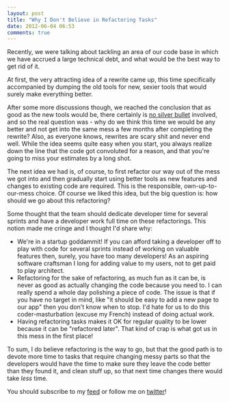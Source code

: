 ```yaml
---
layout: post
title: "Why I Don't Believe in Refactoring Tasks"
date: 2012-06-04 06:53
comments: true
---
```


Recently, we were talking about tackling an area of our code base in which we have accrued a large technical debt, and what would be the best way to get rid of it.

At first, the very attracting idea of a rewrite came up, this time specifically accompanied by dumping the old tools for new, sexier tools that would surely make everything better.

After some more discussions though, we reached the conclusion that as good as the new tools would be, there certainly is [no silver bullet](http://www.amazon.com/gp/product/0201835959?ie=UTF8&tag=thcodu02-20&linkCode=shr&camp=213733&creative=393185&creativeASIN=0201835959&ref_=sr_1_1&qid=1338782128&sr=8-1) involved, and so the real question was - why do we think this time we would be any better and not get into the same mess a few months after completing the rewrite? Also, as everyone knows, rewrites are scary shit and never end well. While the idea seems quite easy when you start, you always realize down the line that the code got convoluted for a reason, and that you're going to miss your estimates by a long shot.

The next idea we had is, of course, to first refactor our way out of the mess we got into and then gradually start using better tools as new features and changes to existing code are required. This is the responsible, own-up-to-our-mess choice. Of course we liked this idea, but the big question is: how should we go about this refactoring?

Some thought that the team should dedicate developer time for several sprints and have a developer work full time on these refactorings. This notion made me cringe and I thought I'd share why:

  * We're in a startup goddammit! If you can afford taking a developer off to play with code for several sprints instead of working on valuable features then, surely, you have too many developers! As an aspiring software craftsman I long for adding value to my users, not to get paid to play architect.
  * Refactoring for the sake of refactoring, as much fun as it can be, is never as good as actually changing the code because you need to. I can really spend a whole day polishing a piece of code. The issue is that if you have no target in mind, like "it should be easy to add a new page to our app" then you don't know when to stop. I'd hate for us to do this coder-masturbation (excuse my French) instead of doing actual work.
  * Having refactoring tasks makes it OK for regular quality to be lower because it can be "refactored later". That kind of crap is what got us in this mess in the first place!

To sum, I do believe refactoring is the way to go, but that the good path is to devote more time to tasks that require changing messy parts so that the developers would have the time to make sure they leave the code better than they found it, and clean stuff up, so that next time changes there would take *less* time.

You should subscribe to my [feed](http://feeds.feedburner.com/TheCodeDump) or follow me on [twitter](http://twitter.com/avivby)!

